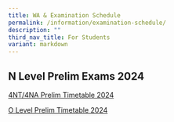 ```yaml
---
title: WA & Examination Schedule
permalink: /information/examination-schedule/
description: ""
third_nav_title: For Students
variant: markdown
---
```

## N Level Prelim Exams 2024

[4NT/4NA Prelim Timetable 2024](/files/N_Level_Preliminary_Timetable_2024.pdf)

[O Level Prelim Timetable 2024](/files/2024_Timetable_Prelim_4E5N.pdf)